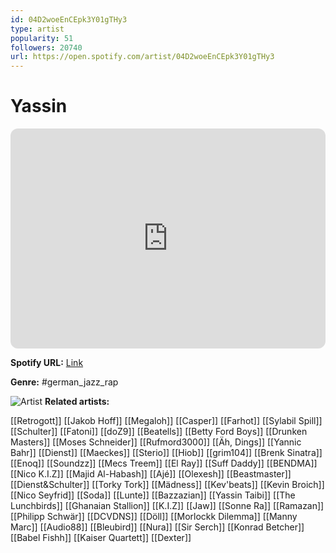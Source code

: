 ```yaml
---
id: 04D2woeEnCEpk3Y01gTHy3
type: artist
popularity: 51
followers: 20740
url: https://open.spotify.com/artist/04D2woeEnCEpk3Y01gTHy3
---
```

# Yassin

<iframe style="border-radius:12px" src="https://open.spotify.com/embed/artist/04D2woeEnCEpk3Y01gTHy3" width="100%" height="352" frameBorder="0" allowfullscreen="" allow="autoplay; clipboard-write; encrypted-media; fullscreen; picture-in-picture" loading="lazy"></iframe>

**Spotify URL:** [Link](https://open.spotify.com/artist/04D2woeEnCEpk3Y01gTHy3)

**Genre:**  #german_jazz_rap

![Artist](https://i.scdn.co/image/ab6761610000e5eb6e01875225fff212fdd7aea1)
**Related artists:**

[[Retrogott]]
[[Jakob Hoff]]
[[Megaloh]]
[[Casper]]
[[Farhot]]
[[Sylabil Spill]]
[[Schulter]]
[[Fatoni]]
[[doZ9]]
[[Beatells]]
[[Betty Ford Boys]]
[[Drunken Masters]]
[[Moses Schneider]]
[[Rufmord3000]]
[[Äh, Dings]]
[[Yannic Bahr]]
[[Dienst]]
[[Maeckes]]
[[Sterio]]
[[Hiob]]
[[grim104]]
[[Brenk Sinatra]]
[[Enoq]]
[[Soundzz]]
[[Mecs Treem]]
[[El Ray]]
[[Suff Daddy]]
[[BENDMA]]
[[Nico K.I.Z]]
[[Majid Al-Habash]]
[[Ajé]]
[[Olexesh]]
[[Beastmaster]]
[[Dienst&Schulter]]
[[Torky Tork]]
[[Mädness]]
[[Kev'beats]]
[[Kevin Broich]]
[[Nico Seyfrid]]
[[Soda]]
[[Lunte]]
[[Bazzazian]]
[[Yassin Taibi]]
[[The Lunchbirds]]
[[Ghanaian Stallion]]
[[K.I.Z]]
[[Jaw]]
[[Sonne Ra]]
[[Ramazan]]
[[Philipp Schwär]]
[[DCVDNS]]
[[Döll]]
[[Morlockk Dilemma]]
[[Manny Marc]]
[[Audio88]]
[[Bleubird]]
[[Nura]]
[[Sir Serch]]
[[Konrad Betcher]]
[[Babel Fishh]]
[[Kaiser Quartett]]
[[Dexter]]
